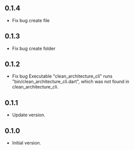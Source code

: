 ## 0.1.4
- Fix bug create file

## 0.1.3
- Fix bug create folder

## 0.1.2
- Fix bug Executable "clean_architecture_cli" runs "bin/clean_architecture_cli.dart", 
   which was not found in clean_architecture_cli.

## 0.1.1
- Update version.

## 0.1.0
- Initial version.
